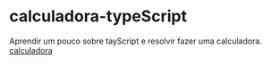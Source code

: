 # calculadora-typeScript

Aprendir um pouco sobre tayScript e resolvir fazer uma calculadora. <a href="http://calculadora-typescript.godevelop.com.br/" target="_blank">calculadora</a>
